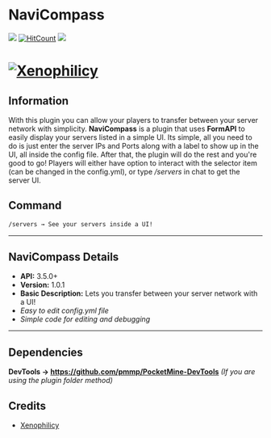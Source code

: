 # NaviCompass
[![](https://poggit.pmmp.io/shield.state/NaviCompass)](https://poggit.pmmp.io/p/NaviCompass)
[![HitCount](http://hits.dwyl.io/Xenophilicy/NaviCompass.svg)](http://hits.dwyl.io/Xenophilicy/NaviCompass)
![](https://img.shields.io/discord/490677165289897995.svg?style=flat-square)

# [![Xenophilicy](https://imgur.com/I5qvAiT)]()

## Information
With this plugin you can allow your players to transfer between your server network with simplicity. **NaviCompass** is a plugin that uses **FormAPI** to easily display your servers listed in a simple UI. Its simple, all you need to do is just enter the server IPs and Ports along with a label to show up in the UI, all inside the config file. After that, the plugin will do the rest and you're good to go! Players will either have option to interact with the selector item (can be changed in the config.yml), or type */servers* in chat to get the server UI.

## Command
```diff
/servers → See your servers inside a UI!
```
***

## NaviCompass Details
* **API:** 3.5.0+
* **Version:** 1.0.1
* **Basic Description:** Lets you transfer between your server network with a UI!
* *Easy to edit config.yml file*
* *Simple code for editing and debugging*
***

## Dependencies
**DevTools → https://github.com/pmmp/PocketMine-DevTools** *(If you are using the plugin folder method)*

## Credits
* [Xenophilicy](https://github.com/Xenophilicy/)
